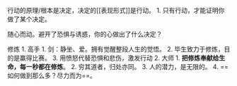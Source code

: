 行动的原理/根本是决定，决定的[[表现形式]]是行动。
	1. 只有行动，才能证明你做了某个决定。

随心而动。避开了恐惧与诱惑，你的心做出了什么决定？

修炼
	1. 高手
		1. 剑：静坐、爱。拥有觉醒整段人生的觉悟。
		2. 毕生致力于修炼，目的是赢得比赛。
		3. 用愤怒代替恐惧和悲伤，激发行动
	2. 大师
		1. **把修炼奉献给生命，每一秒都在修炼**。
		2. 穷其道者，归处亦同。 
		3. 人的潜力，是无限的。
		4. ==如何做到那么多？尽力而为==。